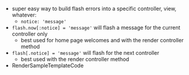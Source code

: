 * super easy way to build flash errors into a specific controller, view, whatever:
  * `notice: 'message'`
* `flash.now[:notice] = 'message'` will flash a message for the current controller only
  * best used for home page welcomes and with the render controller method
* `flash[.notice] = 'message'` will flash for the next controller
  * best used with the render controller method
* RenderSampleTemplateCode